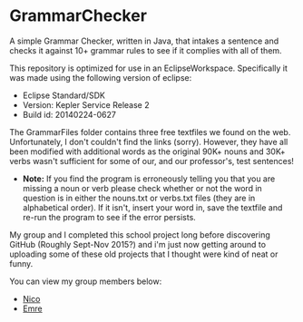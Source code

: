 # GrammarChecker
A simple Grammar Checker, written in Java, that intakes a sentence and checks it against 10+ grammar rules to see if it complies with all of them.

This repository is optimized for use in an EclipseWorkspace. Specifically it was made using the following version of eclipse:
  * Eclipse Standard/SDK
  * Version: Kepler Service Release 2
  * Build id: 20140224-0627

The GrammarFiles folder contains three free textfiles we found on the web. Unfortunately, I don't couldn't find the links (sorry). However, they have all been modified with additional words as the original 90K+ nouns and 30K+ verbs wasn't sufficient for some of our, and our professor's, test sentences!

  * **Note:** If you find the program is erroneously telling you that you are missing a noun or verb please check whether or not the word in question is in either the nouns.txt or verbs.txt files (they are in alphabetical order). If it isn't, insert your word in, save the textfile and re-run the program to see if the error persists.

My group and I completed this school project long before discovering GitHub (Roughly Sept-Nov 2015?) and i'm just now getting around to uploading some of these old projects that I thought were kind of neat or funny.

You can view my group members below:
  * [Nico](https://github.com/nicosantarin)
  * [Emre](https://github.com/ITemreb)
